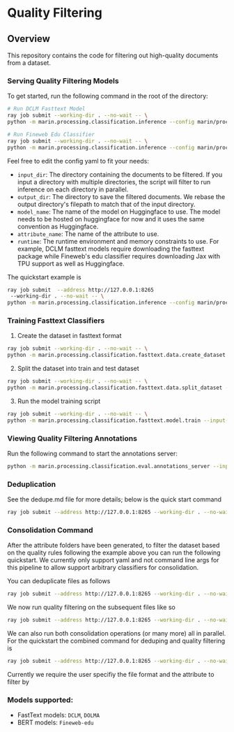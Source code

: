 # Quality Filtering

## Overview
This repository contains the code for filtering out high-quality documents from a dataset.

### Serving Quality Filtering Models
To get started, run the following command in the root of the directory:
```bash
# Run DCLM Fasttext Model
ray job submit --working-dir . --no-wait -- \
python -m marin.processing.classification.inference --config marin/processing/classification/config/dclm-fasttext/dclm_fasttext.yaml

# Run Fineweb Edu Classifier
ray job submit --working-dir . --no-wait -- \
python -m marin.processing.classification.inference --config marin/processing/classification/config/fineweb-edu-classifier/fineweb_edu_classifier.yaml
```

Feel free to edit the config yaml to fit your needs:
- `input_dir`: The directory containing the documents to be filtered. If you input a directory with multiple directories, the script will filter to run inference on each directory in parallel.
- `output_dir`: The directory to save the filtered documents. We rebase the output directory's filepath to match that of the input directory.
- `model_name`: The name of the model on Huggingface to use. The model needs to be hosted on huggingface for now and it uses the same convention as Huggingface.
- `attribute_name`: The name of the attribute to use. 
- `runtime`: The runtime environment and memory constraints to use. For example, DCLM fasttext models require downloading the fasttext package while Fineweb's edu classifier requires downloading Jax with TPU support as well as Huggingface.

The quickstart example is
```bash
ray job submit  --address http://127.0.0.1:8265
 --working-dir . --no-wait -- \
python -m marin.processing.classification.inference --config marin/processing/classification/config/quick_start.yaml
```

### Training Fasttext Classifiers
1. Create the dataset in fasttext format
```bash
ray job submit --working-dir . --no-wait -- \
python -m marin.processing.classification.fasttext.data.create_dataset --high-quality-files gs://{BUCKET}/path/to/high-quality.jsonl.gz --low-quality-files gs://{BUCKET}/path/to/low-quality.jsonl.gz --output-file gs://{BUCKET}/path/to/fasttext-file.txt.gz
```
2. Split the dataset into train and test dataset
```bash
ray job submit --working-dir . --no-wait -- \
python -m marin.processing.classification.fasttext.data.split_dataset --input-file gs://{BUCKET}/path/to/fasttext-file.txt.gz --train-file gs://{BUCKET}/path/to/fasttext-train.txt.gz --test-file gs://{BUCKET}/path/to/fasttext-test.txt.gz
```
3. Run the model training script
```bash
ray job submit --working-dir . --no-wait -- \
python -m marin.processing.classification.fasttext.model.train --input-file gs://{BUCKET}/path/to/fasttext-train.txt.gz --output-model-path gs://{BUCKET}/path/to/fasttext-model.bin
```

### Viewing Quality Filtering Annotations
Run the following command to start the annotations server:
```bash
python -m marin.processing.classification.eval.annotations_server --input-file gs://{BUCKET}/path/to/input.jsonl.gz --attributes-file gs://{BUCKET}/path/to/attributes.jsonl.gz
```


### Deduplication

See the dedupe.md file for more details; below is the quick start command

```bash
ray job submit --address http://127.0.0.1:8265 --working-dir . --no-wait -- python marin/processing/classification/dedupe.py --input_dir gs://marin-us-central2/documents/hello_world_fw/v1.0/quickstart/ --output_dir gs://marin-us-central2/attributes/hello_world_fw/v1.0/quickstart_duplicates/
```
### Consolidation Command
After the attribute folders have been generated, to filter the dataset based on the quality rules following the example above you can run the following quickstart. We currently only support yaml
and not command line args for this pipeline to allow support arbitrary classifiers for consolidation.

You can deduplicate files as follows

```bash
ray job submit --address http://127.0.0.1:8265 --working-dir . --no-wait -- python -m marin.processing.classification.consolidate --config_path marin/processing/classification/config/quick_start_consolidate_dedupe.yaml
```
We now run quality filtering on the subsequent files like so

```bash
ray job submit --address http://127.0.0.1:8265 --working-dir . --no-wait -- python -m marin.processing.classification.consolidate --config_path marin/processing/classification/config/quick_start_consolidate_fasttext.yaml
```
We can also run both consolidation operations  (or many more) all in parallel. For the quickstart the combined command for deduping and quality filtering is

```bash
ray job submit --address http://127.0.0.1:8265 --working-dir . --no-wait -- python -m marin.processing.classification.consolidate --config_path marin/processing/classification/config/quick_start_consolidate.yaml
```

Currently we require the user specifiy the file format and the attribute to filter by

### Models supported:
- FastText models: `DCLM`, `DOLMA`
- BERT models: `Fineweb-edu`